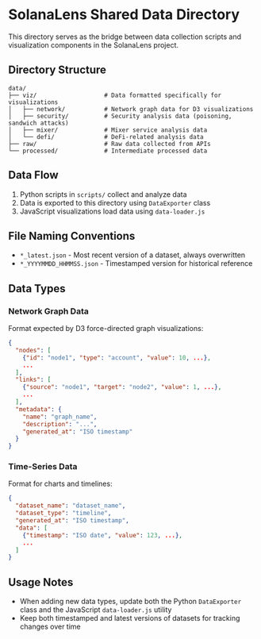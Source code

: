 # SolanaLens Shared Data Directory

This directory serves as the bridge between data collection scripts and visualization components in the SolanaLens project.

## Directory Structure

```
data/
├── viz/                   # Data formatted specifically for visualizations
│   ├── network/           # Network graph data for D3 visualizations
│   ├── security/          # Security analysis data (poisoning, sandwich attacks)
│   ├── mixer/             # Mixer service analysis data
│   └── defi/              # DeFi-related analysis data
├── raw/                   # Raw data collected from APIs
└── processed/             # Intermediate processed data
```

## Data Flow

1. Python scripts in `scripts/` collect and analyze data
2. Data is exported to this directory using `DataExporter` class
3. JavaScript visualizations load data using `data-loader.js`

## File Naming Conventions

- `*_latest.json` - Most recent version of a dataset, always overwritten
- `*_YYYYMMDD_HHMMSS.json` - Timestamped version for historical reference

## Data Types

### Network Graph Data

Format expected by D3 force-directed graph visualizations:

```json
{
  "nodes": [
    {"id": "node1", "type": "account", "value": 10, ...},
    ...
  ],
  "links": [
    {"source": "node1", "target": "node2", "value": 1, ...},
    ...
  ],
  "metadata": {
    "name": "graph_name",
    "description": "...",
    "generated_at": "ISO timestamp"
  }
}
```

### Time-Series Data

Format for charts and timelines:

```json
{
  "dataset_name": "dataset_name",
  "dataset_type": "timeline",
  "generated_at": "ISO timestamp",
  "data": [
    {"timestamp": "ISO date", "value": 123, ...},
    ...
  ]
}
```

## Usage Notes

- When adding new data types, update both the Python `DataExporter` class and the JavaScript `data-loader.js` utility
- Keep both timestamped and latest versions of datasets for tracking changes over time
